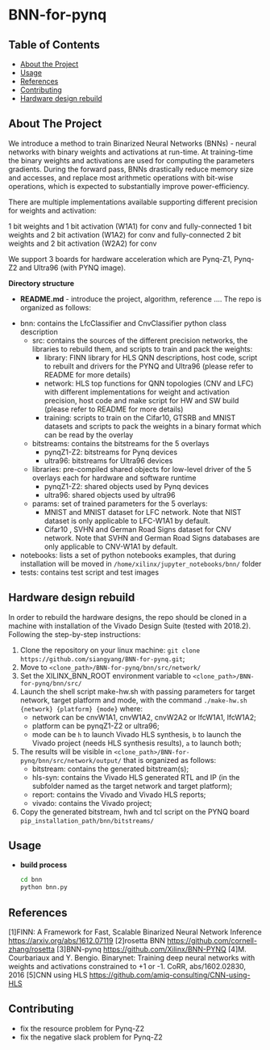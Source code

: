 # BNN-for-pynq

<!-- TABLE OF CONTENTS -->
## Table of Contents

* [About the Project](#about-the-project)
* [Usage](#usage)
* [References](#references)
* [Contributing](#contributing)
* [Hardware design rebuild](#Hardware-design-rebuild)



<!-- ABOUT THE PROJECT -->
## About The Project
We introduce a method to train Binarized Neural Networks (BNNs) - neural networks with binary weights and activations at run-time. At training-time the binary weights and activations are used for computing the parameters gradients. During the forward pass, BNNs drastically
reduce memory size and accesses, and replace most arithmetic operations with bit-wise operations, which is expected to substantially improve power-efficiency.

There are multiple implementations available supporting different precision for weights and activation:

1 bit weights and 1 bit activation (W1A1) for conv and fully-connected
1 bit weights and 2 bit activation (W1A2) for conv and fully-connected
2 bit weights and 2 bit activation (W2A2) for conv

We support 3 boards for hardware acceleration which are Pynq-Z1, Pynq-Z2 and Ultra96 (with PYNQ image).

**Directory structure**
* **README.md** - introduce the project, algorithm, reference ....
The repo is organized as follows:

-	bnn: contains the LfcClassifier and CnvClassifier python class description
	-	src: contains the sources of the different precision networks, the libraries to rebuild them, and scripts to train and pack the weights:
		- library: FINN library for HLS QNN descriptions, host code, script to rebuilt and drivers for the PYNQ and Ultra96 (please refer to README for more details)
		- network: HLS top functions for QNN topologies (CNV and LFC) with different implementations for weight and activation precision, host code and make script for HW and SW build (please refer to README for more details)
		- training: scripts to train on the Cifar10, GTSRB and MNIST datasets and scripts to pack the weights in a binary format which can be read by the overlay
	-	bitstreams: contains the bitstreams for the 5 overlays
		- pynqZ1-Z2: bitstreams for Pynq devices
		- ultra96: bitstreams for Ultra96 devices
	-	libraries: pre-compiled shared objects for low-level driver of the 5 overlays each for hardware and software runtime
		- pynqZ1-Z2: shared objects used by Pynq devices
		- ultra96: shared objects used by ultra96
	-	params: set of trained parameters for the 5 overlays:
		-  MNIST  and MNIST  dataset for LFC network. Note that NIST dataset is only applicable to LFC-W1A1 by default.
		-  Cifar10 , SVHN  and  German Road Signs dataset for CNV network. Note that SVHN and German Road Signs databases are only applicable to CNV-W1A1 by default.
-	notebooks: lists a set of python notebooks examples, that during installation will be moved in `/home/xilinx/jupyter_notebooks/bnn/` folder
-	tests: contains test script and test images
      
## Hardware design rebuild

In order to rebuild the hardware designs, the repo should be cloned in a machine with installation of the Vivado Design Suite (tested with 2018.2). 
Following the step-by-step instructions:

1.	Clone the repository on your linux machine: `git clone https://github.com/siangyang/BNN-for-pynq.git`;
2.	Move to `<clone_path>/BNN-for-pynq/bnn/src/network/`
3.	Set the XILINX_BNN_ROOT environment variable to `<clone_path>/BNN-for-pynq/bnn/src/`
4.	Launch the shell script make-hw.sh with passing parameters for target network, target platform and mode, with the command `./make-hw.sh {network} {platform} {mode}` where:
	- network can be cnvW1A1, cnvW1A2, cnvW2A2 or lfcW1A1, lfcW1A2;
	- platform can be pynqZ1-Z2 or ultra96;
	- mode can be `h` to launch Vivado HLS synthesis, `b` to launch the Vivado project (needs HLS synthesis results), `a` to launch both;
5.	The results will be visible in `<clone_path>/BNN-for-pynq/bnn/src/network/output/` that is organized as follows:
	- bitstream: contains the generated bitstream(s);
	- hls-syn: contains the Vivado HLS generated RTL and IP (in the subfolder named as the target network and target platform);
	- report: contains the Vivado and Vivado HLS reports;
	- vivado: contains the Vivado project;
6.	Copy the generated bitstream, hwh and tcl script on the PYNQ board `pip_installation_path/bnn/bitstreams/`



<!-- USAGE EXAMPLES -->
## Usage
* **build process**
  ```sh
  cd bnn
  python bnn.py
  ```

<!-- References -->
## References
[1]FINN: A Framework for Fast, Scalable Binarized Neural Network Inference
	https://arxiv.org/abs/1612.07119
[2]rosetta BNN  https://github.com/cornell-zhang/rosetta
[3]BNN-pynq  https://github.com/Xilinx/BNN-PYNQ
[4]M. Courbariaux and Y. Bengio. Binarynet: Training deep neural networks with weights and activations constrained to +1 or -1. CoRR, abs/1602.02830, 2016
[5]CNN using HLS https://github.com/amiq-consulting/CNN-using-HLS

<!-- CONTRIBUTING -->
## Contributing
* fix the resource problem for Pynq-Z2
* fix the negative slack problem for Pynq-Z2



